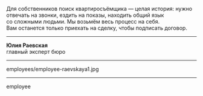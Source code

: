 Для&nbsp;собственников поиск квартиросъёмщика&nbsp;— целая история: нужно отвечать на&nbsp;звонки, ездить на&nbsp;показы, находить общий язык со&nbsp;сложными людьми. Мы&nbsp;возьмём весь процесс на&nbsp;себя. Вам&nbsp;останется только приехать на&nbsp;сделку, чтобы подписать договор.

----

<b>Юлия Раевская</b><br />главный эксперт бюро

----

employees/employee-raevskaya1.jpg

----

employee